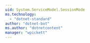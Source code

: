 ```yaml
---
uid: System.ServiceModel.SessionMode
ms.technology: 
  - "dotnet-standard"
author: "dotnet-bot"
ms.author: "dotnetcontent"
manager: "wpickett"
---
```

